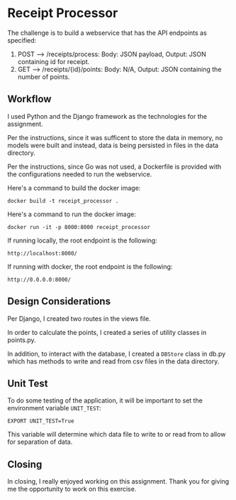 # Receipt Processor

The challenge is to build a webservice that has the API endpoints as specified:

1. POST --> /receipts/process: Body: JSON payload, Output: JSON containing id for receipt.
2. GET --> /receipts/{id}/points: Body: N/A, Output: JSON containing the number of points.

## Workflow

I used Python and the Django framework as the technologies for the assignment. 

Per the instructions, since it was sufficent to store the data in memory, 
no models were built and instead, data is being persisted in files in the 
data directory. 

Per the instructions, since Go was not used, a Dockerfile is provided 
with the configurations needed to run the webservice.

Here's a command to build the docker image:

```docker build -t receipt_processor .```

Here's a command to run the docker image:

```docker run -it -p 8000:8000 receipt_processor```

If running locally, the root endpoint is the following:

```http://localhost:8000/```

If running with docker, the root endpoint is the following:

```http://0.0.0.0:8000/```

## Design Considerations

Per Django, I created two routes in the views file. 

In order to calculate the points, I created a series of utility classes in points.py.

In addition, to interact with the database, I created a `DBStore` class in db.py which has 
methods to write and read from csv files in the data directory. 

## Unit Test

To do some testing of the application, it will be important to set the 
environment variable `UNIT_TEST`:

```EXPORT UNIT_TEST=True```

This variable will determine which 
data file to write to or read from to allow for separation of data. 

## Closing 

In closing, I really enjoyed working on this assignment. Thank you for giving me the opportunity to work
on this exercise. 
